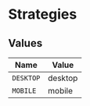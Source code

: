 # Strategies


## Values

| Name      | Value     |
| --------- | --------- |
| `DESKTOP` | desktop   |
| `MOBILE`  | mobile    |